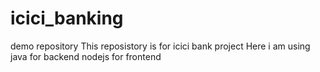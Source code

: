 # icici_banking
demo repository
This reposistory is for icici bank project 
Here i am using java for backend 
nodejs for frontend
